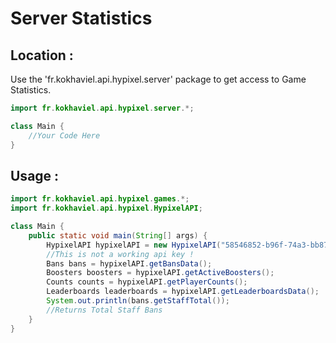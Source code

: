 # Server Statistics 

## Location :

Use the 'fr.kokhaviel.api.hypixel.server' package to get access to Game Statistics.

```java
import fr.kokhaviel.api.hypixel.server.*;

class Main {
	//Your Code Here
}
```

## Usage :

```java
import fr.kokhaviel.api.hypixel.games.*;
import fr.kokhaviel.api.hypixel.HypixelAPI;

class Main {
	public static void main(String[] args) {
		HypixelAPI hypixelAPI = new HypixelAPI("58546852-b96f-74a3-bb87-b5a64137c98c");
		//This is not a working api key !
        Bans bans = hypixelAPI.getBansData();
        Boosters boosters = hypixelAPI.getActiveBoosters();
        Counts counts = hypixelAPI.getPlayerCounts();
        Leaderboards leaderboards = hypixelAPI.getLeaderboardsData();
        System.out.println(bans.getStaffTotal());
        //Returns Total Staff Bans
	}
}
```
